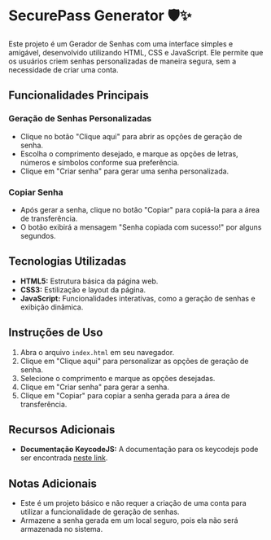 # SecurePass Generator 🛡️✨

Este projeto é um Gerador de Senhas com uma interface simples e amigável, desenvolvido utilizando HTML, CSS e JavaScript. Ele permite que os usuários criem senhas personalizadas de maneira segura, sem a necessidade de criar uma conta.

## Funcionalidades Principais

### Geração de Senhas Personalizadas
- Clique no botão "Clique aqui" para abrir as opções de geração de senha.
- Escolha o comprimento desejado, e marque as opções de letras, números e símbolos conforme sua preferência.
- Clique em "Criar senha" para gerar uma senha personalizada.

### Copiar Senha
- Após gerar a senha, clique no botão "Copiar" para copiá-la para a área de transferência.
- O botão exibirá a mensagem "Senha copiada com sucesso!" por alguns segundos.

## Tecnologias Utilizadas

- **HTML5:** Estrutura básica da página web.
- **CSS3:** Estilização e layout da página.
- **JavaScript:** Funcionalidades interativas, como a geração de senhas e exibição dinâmica.

## Instruções de Uso

1. Abra o arquivo `index.html` em seu navegador.
2. Clique em "Clique aqui" para personalizar as opções de geração de senha.
3. Selecione o comprimento e marque as opções desejadas.
4. Clique em "Criar senha" para gerar a senha.
5. Clique em "Copiar" para copiar a senha gerada para a área de transferência.

## Recursos Adicionais

- **Documentação KeycodeJS:** A documentação para os keycodejs pode ser encontrada [neste link](https://dev.to/bladesensei/get-alphabet-position-value-of-a-letter-javascript-70p).

## Notas Adicionais

- Este é um projeto básico e não requer a criação de uma conta para utilizar a funcionalidade de geração de senhas.
- Armazene a senha gerada em um local seguro, pois ela não será armazenada no sistema.